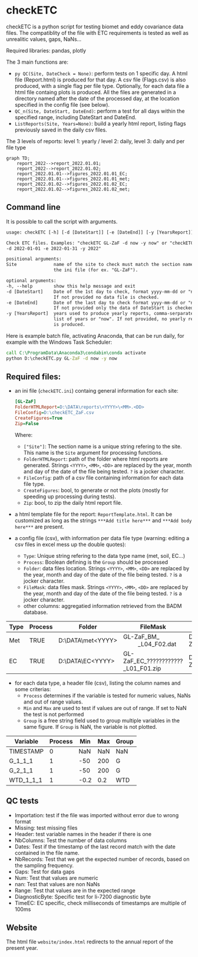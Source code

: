 # checkETC
checkETC is a python script for testing biomet and eddy covariance data files. The compatiblity of the file with ETC requirements is tested as well as unrealitic values, gaps, NaNs...

Required libraries: pandas, plotly

The 3 main functions are:
- ```py QC(Site, DateCheck = None)```: perform tests on 1 specific day. A html file (Report.html) is produced for that day. A csv file (Flags.csv) is also produced, with a single flag per file type. Optionally, for each data file a html file containg plots is produced. All the files are generated in a directory named after the date of the processed day, at the location specified in the config file (see below).
- ```QC_n(Site, DateStart, DateEnd)```: perform a test for all days within the specified range, including DateStart and DateEnd.
- ```ListReports(Site, Years=None)```: build a yearly html report, listing flags previously saved in the daily csv files.

The 3 levels of reports: level 1: yearly / level 2: daily, level 3: daily and per file type

```mermaid
graph TD;
    report_2022-->report_2022.01.01;
    report_2022-->report_2022.01.02;
    report_2022.01.01-->figures_2022.01.01_EC;
    report_2022.01.01-->figures_2022.01.01_met;
    report_2022.01.02-->figures_2022.01.02_EC;
    report_2022.01.02-->figures_2022.01.02_met;
```

## Command line
It is possible to call the script with arguments.
  ```txt
  usage: checkETC [-h] [-d [DateStart]] [-e [DateEnd]] [-y [YearsReport]] [Site]

Check ETC files. Examples: "checkETC GL-ZaF -d now -y now" or "checkETC GL-ZaF
-d 2022-01-01 -e 2022-01-31 -y 2022"

positional arguments:
  Site              name of the site to check must match the section name in
                    the ini file (for ex. "GL-ZaF").

optional arguments:
  -h, --help        show this help message and exit
  -d [DateStart]    Date of the 1st day to check, format yyyy-mm-dd or "now".
                    If not provided no data file is checked.
  -e [DateEnd]      Date of the last day to check format yyyy-mm-dd or "now".
                    If not provided only the data of DateStart is checked.
  -y [YearsReport]  years used to produce yearly reports, comma-serparated-
                    list of years or "now". If not provided, no yearly report
                    is produced.
  ```
  
Here is example batch file, activating Anaconda, that can be run daily, for example with the Windows Task Scheduler: 
```bat
call C:\ProgramData\Anaconda3\condabin\conda activate
python D:\checkETC.py GL-ZaF -d now -y now
```
    
## Required files:
- an ini file (```checkETC.ini```) containg general information for each site:
  ```ini
  [GL-ZaF]
  FolderHTMLReport=D:\DATA\reports\<YYYY>\<MM>.<DD>
  FileConfig=D:\checkETC_ZaF.csv
  CreateFigures=True
  Zip=False
  ```
  Where:
  - ```["Site"]```: The section name is a unique string refering to the site. This name is the ```Site``` argument for processing functions.
  - ```FolderHTMLReport```: path of the folder where html reports are generated. Strings ```<YYYY>```, ```<MM>```, ```<DD>``` are replaced by the year, month and day of the date of the file being tested. ```?``` is a jocker character.
  - ```FileConfig```: path of a csv file containing information for each data file type.
  - ```CreateFigures```: bool, to generate or not the plots (mostly for speeding up processing during tests).
  - ```Zip```: bool, to zip the daily html report file.

- a html template file for the report: ```ReportTemplate.html```. It can be customized as long as the strings ```***Add title here***``` and ```***Add body here***``` are present.
- a config file (csv), with information per data file type (warning: editing a csv files in excel mess up the double quotes):
  - ```Type```: Unique string refering to the data type name (met, soil, EC...)
  - ```Process```: Boolean defining is the ```Group``` should be processed
  - ```Folder```: data files location. Strings ```<YYYY>```, ```<MM>```, ```<DD>``` are replaced by the year, month and day of the date of the file being tested. ```?``` is a jocker character.
  - ```FileMask```: data files mask. Strings ```<YYYY>```, ```<MM>```, ```<DD>``` are replaced by the year, month and day of the date of the file being tested. ```?``` is a jocker character.
  - other columns: aggregatied information retrieved from the BADM database.

| Type | Process | Folder | FileMask | FileHeader | Period | NumberFiles | ActiveFrom | ActiveTo | FILE_ID | FILE_LOGGER_ID | FILE_TYPE | FILE_HEAD_NUM | FILE_HEAD_VARS | FILE_EXTENSION | FILE_MISSING_VALUE | FILE_TIMESTAMP | FILE_COMPRESS |
| ------------- | ------------- | ------------- | ------------- | ------------- | ------------- | ------------- | ------------- | ------------- | ------------- | ------------- | ------------- | ------------- | ------------- | ------------- | ------------- | ------------- | ------------- |
| Met | TRUE | D:\DATA\met\<YYYY> | GL-ZaF_BM_<YYYY><MM><DD>_L04_F02.dat | D:\headersCriteria\met\GL-ZaF_BMHEADER_202204261956_L04_F02.csv | 20 | 1 | 20220426 |  | 2 | 4 | BM | 0 | 0 | .dat | "NaN" | Quotes |  |
| EC | TRUE | D:\DATA\\EC\<YYYY> | GL-ZaF_EC_????????????_L01_F01.zip | D:\headersCriteria\EC\GL-ZaF_ECHEADER_202107071330_L01_F01.csv | 0.1 | 48 | 20210707 |  | 1 | 1 | EC | 1 | 1 | .csv | -9999 | No quotes | .zip |

- for each data type, a header file (csv), listing the column names and some criterias:
  - ```Process``` determines if the variable is tested for numeric values, NaNs and out of range values.
  -  ```Min``` and ```Max``` are used to test if values are out of range. If set to NaN the test is not performed
  - ```Group``` is a free string field used to group multiple variables in the same figure. If ```Group``` is NaN, the variable is not plotted.

| Variable | Process | Min | Max | Group |
| ------------- | ------------- | ------------- | ------------- | ------------- |
| TIMESTAMP | 0 | NaN | NaN | NaN |
| G_1_1_1 | 1 | -50 | 200 | G |
| G_2_1_1 | 1 | -50 | 200 | G |
| WTD_1_1_1 | 1 | -0.2 | 0.2 | WTD |

## QC tests
- Importation: test if the file was imported without error due to wrong format
- Missing: test missing files
- Header: test variable names in the header if there is one
- NbColumns: Test the number of data columns
- Dates: Test if the timestamp of the last record match with the date contained in the file name.
- NbRecords: Test that we get the expected number of records, based on the sampling frequency.
- Gaps: Test for data gaps
- Num: Test that values are numeric
- nan: Test that values are non NaNs
- Range: Test that values are in the expected range
- DiagnosticByte: Specific test for li-7200 diagnostic byte
- TimeEC: EC specific, check milliseconds of timestamps are multiple of 100ms

## Website
The html file ```website/index.html``` redirects to the annual report of the present year.
